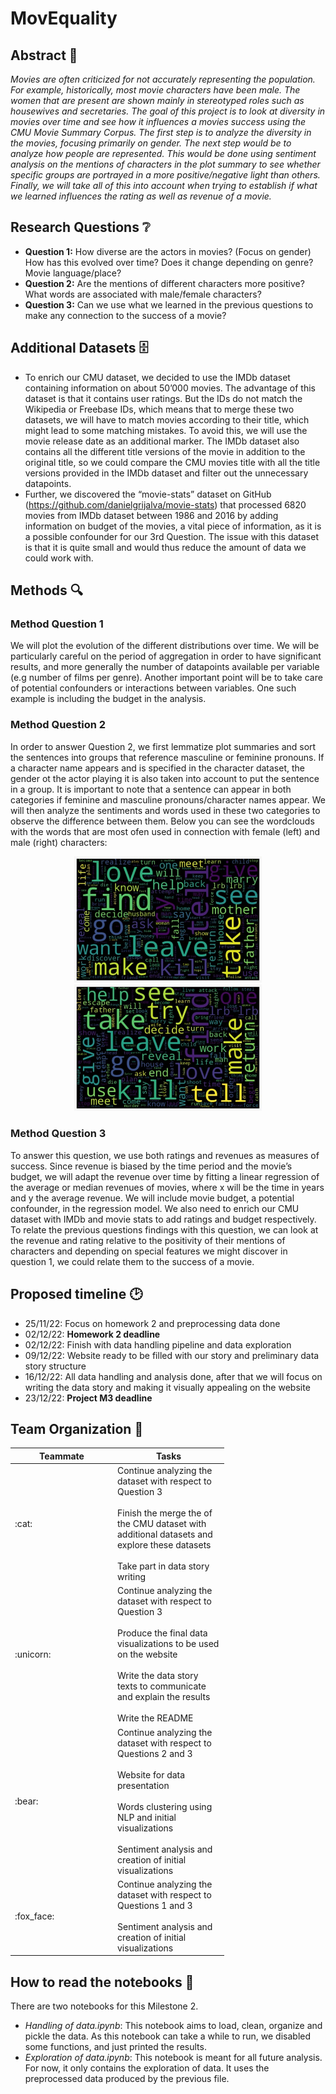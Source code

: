 # MovEquality

## Abstract :memo:
_Movies are often criticized for not accurately representing the population. For example, historically, most movie characters have been male. The women that are present are shown mainly in stereotyped roles such as housewives and secretaries. The goal of this project is to look at diversity in movies over time and see how it influences a movies success using the CMU Movie Summary Corpus. The first step is to analyze the diversity in the movies, focusing primarily on gender. The next step would be to analyze how people are represented. This would be done using sentiment analysis on the mentions of characters in the plot summary to see whether specific groups are portrayed in a more positive/negative light than others. Finally, we will take all of this into account when trying to establish if what we learned influences the rating as well as revenue of a movie._

## Research Questions :grey_question:
- **Question 1:** How diverse are the actors in movies? (Focus on gender) How has this evolved over time? Does it change depending on genre? Movie language/place?
- **Question 2:** Are the mentions of different characters more positive? What words are associated with male/female characters?
- **Question 3:** Can we use what we learned in the previous questions to make any connection to the success of a movie?

## Additional Datasets :file_cabinet:
- To enrich our CMU dataset, we decided to use the IMDb dataset containing information on about 50’000 movies. The advantage of this dataset is that it contains user ratings. But the IDs do not match the Wikipedia or Freebase IDs, which means that to merge these two datasets, we will have to match movies according to their title, which might lead to some matching mistakes. To avoid this, we will use the movie release date as an additional marker. The IMDb dataset also contains all the different title versions of the movie in addition to the original title, so we could compare the CMU movies title with all the title versions provided in the IMDb dataset and filter out the unnecessary datapoints. 
- Further, we discovered the “movie-stats” dataset on GitHub (https://github.com/danielgrijalva/movie-stats) that processed 6820 movies from IMDb dataset between 1986 and 2016 by adding information on budget of the movies, a vital piece of information, as it is a possible confounder for our 3rd Question. The issue with this dataset is that it is quite small and would thus reduce the amount of data we could work with.

## Methods :mag:
### Method Question 1
We will plot the evolution of the different distributions over time. We will be particularly careful on the period of aggregation in order to have significant results, and more generally the number of datapoints available per variable (e.g number of films per genre). Another important point will be to take care of potential confounders or interactions between variables. One such example is including the budget in the analysis.

### Method Question 2
In order to answer Question 2, we first lemmatize plot summaries and sort the sentences into groups that reference masculine or feminine pronouns. If a character name appears and is specified in the character dataset, the gender ot the actor playing it is also taken into account to put the sentence in a group. It is important to note that a sentence can appear in both categories if feminine and masculine pronouns/character names appear. We will then analyze the sentiments and words used in these two categories to observe the difference between them.
Below you can see the wordclouds with the words that are most ofen used in connection with female (left) and male (right) characters:

<p align="center">
  <img src="./Images/female_words.tiff" alt="most used words to decribe females" width="300"/>
  <img src="./Images/male_words.tiff" alt="most used words to decribe males" width="300"/>
</p>

### Method Question 3
To answer this question, we use both ratings and revenues as measures of success. Since revenue is biased by the time period and the movie’s budget, we will adapt the revenue over time by fitting a linear regression of the average or median revenues of movies, where x will be the time in years and y the average revenue. We will include movie budget, a potential confounder, in the regression model. We also need to enrich our CMU dataset with IMDb and movie stats to add ratings and budget respectively.
To relate the previous questions findings with this question, we can look at the revenue and rating relative to the positivity of their mentions of characters and depending on special features we might discover in question 1, we could relate them to the success of a movie.


## Proposed timeline :clock2:
- 25/11/22: Focus on homework 2 and preprocessing data done
- 02/12/22: **Homework 2 deadline**
- 02/12/22: Finish with data handling pipeline and data exploration
- 09/12/22: Website ready to be filled with our story and preliminary data story structure
- 16/12/22: All data handling and analysis done, after that we will focus on writing the data story and making it visually appealing on the website
- 23/12/22: **Project M3 deadline**


## Team Organization :raised_hands:

<table class="tg" style="undefined;table-layout: fixed; width: 342px">
<colgroup>
<col style="width: 164px">
<col style="width: 178px">
</colgroup>
<thead>
  <tr>
    <th class="tg-0lax">Teammate</th>
    <th class="tg-0lax">Tasks</th>
  </tr>
</thead>
<tbody>
  <tr>
    <td class="tg-0lax">:cat:</td>
    <td class="tg-0lax">Continue analyzing the dataset with respect to Question 3<br><br>Finish the merge the of the CMU dataset with additional datasets and explore these datasets<br><br>Take part in data story writing</td>
  </tr>
  <tr>
    <td class="tg-0lax">:unicorn:</td>
    <td class="tg-0lax">Continue analyzing the dataset with respect to Question 3<br><br>Produce the final data visualizations to be used on the website<br><br>Write the data story texts to communicate and explain the results<br><br>Write the README</td>
  </tr>
  <tr>
    <td class="tg-0lax">:bear:</td>
    <td class="tg-0lax">Continue analyzing the dataset with respect to Questions 2 and 3<br><br>Website for data presentation<br><br>Words clustering using NLP and initial visualizations<br><br>Sentiment analysis and creation of initial visualizations</td>
  </tr>
  <tr>
    <td class="tg-0lax">:fox_face:</td>
    <td class="tg-0lax">Continue analyzing the dataset with respect to Questions 1 and 3<br><br>Sentiment analysis and creation of initial visualizations</td>
  </tr>
</tbody>
</table>


## How to read the notebooks :file_folder:
There are two notebooks for this Milestone 2.
- _Handling of data.ipynb_: This notebook aims to load, clean, organize and pickle the data. As this notebook can take a while to run, we disabled some functions, and just printed the results.
- _Exploration of data.ipynb_: This notebook is meant for all future analysis. For now, it only contains the exploration of data. It uses the preprocessed data produced by the previous file.
